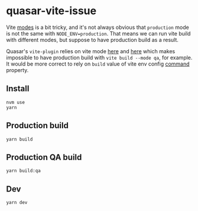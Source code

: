 # quasar-vite-issue

Vite [modes](https://vitejs.dev/guide/env-and-mode#modes) is a bit tricky, and it's not always obvious that `production` mode is not the same with `NODE_ENV=production`.
That means we can run vite build with different modes, but suppose to have production build as a result.

Quasar's `vite-plugin` relies on vite mode [here](https://github.com/quasarframework/quasar/blob/dev/vite-plugin/src/plugin.js#L98) and [here](https://github.com/quasarframework/quasar/blob/dev/vite-plugin/src/vite-config.js#L35) which makes impossible to have production build with `vite build --mode qa`, for example. It would be more correct to rely on `build` value of vite env config [command](https://vitejs.dev/config/#conditional-config) property.

## Install
```
nvm use
yarn
```

## Production build
```
yarn build
```

## Production QA build
```
yarn build:qa
```

## Dev
```
yarn dev
```
